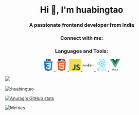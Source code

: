 <p align="center">
  <h1 align="center">Hi 👋, I'm huabingtao</h1>
  <h3 align="center">A passionate frontend developer from India</h3>
  <h3 align="center">Connect with me:</h3>
  <h3 align="center">Languages and Tools:</h3>
  
  <p align="center"> <a href="https://www.w3schools.com/css/" target="_blank" rel="noreferrer"> <img src="https://raw.githubusercontent.com/devicons/devicon/master/icons/css3/css3-original-wordmark.svg" alt="css3" width="40" height="40"/> </a> <a href="https://www.w3.org/html/" target="_blank" rel="noreferrer"> <img src="https://raw.githubusercontent.com/devicons/devicon/master/icons/html5/html5-original-wordmark.svg" alt="html5" width="40" height="40"/> </a> <a href="https://developer.mozilla.org/en-US/docs/Web/JavaScript" target="_blank" rel="noreferrer"> <img src="https://raw.githubusercontent.com/devicons/devicon/master/icons/javascript/javascript-original.svg" alt="javascript" width="40" height="40"/> </a> <a href="https://nodejs.org" target="_blank" rel="noreferrer"> <img src="https://raw.githubusercontent.com/devicons/devicon/master/icons/nodejs/nodejs-original-wordmark.svg" alt="nodejs" width="40" height="40"/> </a> <a href="https://reactjs.org/" target="_blank" rel="noreferrer"> <img src="https://raw.githubusercontent.com/devicons/devicon/master/icons/react/react-original-wordmark.svg" alt="react" width="40" height="40"/> </a> <a href="https://vuejs.org/" target="_blank" rel="noreferrer"> <img src="https://raw.githubusercontent.com/devicons/devicon/master/icons/vuejs/vuejs-original-wordmark.svg" alt="vuejs" width="40" height="40"/> </a> </p>
  
<!--   ![](https://img.shields.io/badge/%E5%86%99%E4%BD%9C%E5%B7%A5%E5%85%B7-Typora-yellow) -->

  <a align="center"> <img src="https://img.shields.io/badge/%E5%86%99%E4%BD%9C%E5%B7%A5%E5%85%B7-Typora-yellow" /> </a>
  
  ![:huabingtao](https://count.getloli.com/get/@:huabingtao?theme=gelbooru-h)
  
  [![Anurag's GitHub stats](https://github-readme-stats.vercel.app/api?username=huabingtao)](https://github.com/anuraghazra/github-readme-stats)
  
  ![Metrics](https://metrics.lecoq.io/huabingtao?template=classic&base=header%2C%20activity%2C%20community%2C%20repositories%2C%20metadata&base.indepth=false&base.hireable=false&base.skip=false&config.timezone=Asia%2FShanghai)
  
</p>










